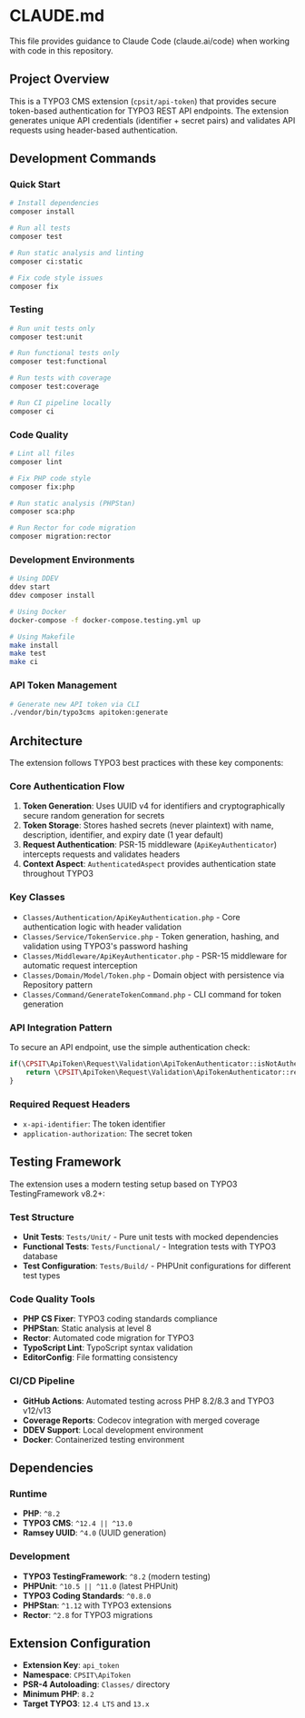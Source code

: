 # CLAUDE.md

This file provides guidance to Claude Code (claude.ai/code) when working with code in this repository.

## Project Overview

This is a TYPO3 CMS extension (`cpsit/api-token`) that provides secure token-based authentication for TYPO3 REST API endpoints. The extension generates unique API credentials (identifier + secret pairs) and validates API requests using header-based authentication.

## Development Commands

### Quick Start

```bash
# Install dependencies
composer install

# Run all tests
composer test

# Run static analysis and linting
composer ci:static

# Fix code style issues
composer fix
```

### Testing

```bash
# Run unit tests only
composer test:unit

# Run functional tests only
composer test:functional

# Run tests with coverage
composer test:coverage

# Run CI pipeline locally
composer ci
```

### Code Quality

```bash
# Lint all files
composer lint

# Fix PHP code style
composer fix:php

# Run static analysis (PHPStan)
composer sca:php

# Run Rector for code migration
composer migration:rector
```

### Development Environments

```bash
# Using DDEV
ddev start
ddev composer install

# Using Docker
docker-compose -f docker-compose.testing.yml up

# Using Makefile
make install
make test
make ci
```

### API Token Management

```bash
# Generate new API token via CLI
./vendor/bin/typo3cms apitoken:generate
```

## Architecture

The extension follows TYPO3 best practices with these key components:

### Core Authentication Flow
1. **Token Generation**: Uses UUID v4 for identifiers and cryptographically secure random generation for secrets
2. **Token Storage**: Stores hashed secrets (never plaintext) with name, description, identifier, and expiry date (1 year default)
3. **Request Authentication**: PSR-15 middleware (`ApiKeyAuthenticator`) intercepts requests and validates headers
4. **Context Aspect**: `AuthenticatedAspect` provides authentication state throughout TYPO3

### Key Classes
- `Classes/Authentication/ApiKeyAuthentication.php` - Core authentication logic with header validation
- `Classes/Service/TokenService.php` - Token generation, hashing, and validation using TYPO3's password hashing
- `Classes/Middleware/ApiKeyAuthenticator.php` - PSR-15 middleware for automatic request interception
- `Classes/Domain/Model/Token.php` - Domain object with persistence via Repository pattern
- `Classes/Command/GenerateTokenCommand.php` - CLI command for token generation

### API Integration Pattern
To secure an API endpoint, use the simple authentication check:

```php
if(\CPSIT\ApiToken\Request\Validation\ApiTokenAuthenticator::isNotAuthenticated($request)){
    return \CPSIT\ApiToken\Request\Validation\ApiTokenAuthenticator::returnErrorResponse();
}
```

### Required Request Headers
- `x-api-identifier`: The token identifier
- `application-authorization`: The secret token

## Testing Framework

The extension uses a modern testing setup based on TYPO3 TestingFramework v8.2+:

### Test Structure
- **Unit Tests**: `Tests/Unit/` - Pure unit tests with mocked dependencies
- **Functional Tests**: `Tests/Functional/` - Integration tests with TYPO3 database
- **Test Configuration**: `Tests/Build/` - PHPUnit configurations for different test types

### Code Quality Tools
- **PHP CS Fixer**: TYPO3 coding standards compliance
- **PHPStan**: Static analysis at level 8
- **Rector**: Automated code migration for TYPO3
- **TypoScript Lint**: TypoScript syntax validation
- **EditorConfig**: File formatting consistency

### CI/CD Pipeline
- **GitHub Actions**: Automated testing across PHP 8.2/8.3 and TYPO3 v12/v13
- **Coverage Reports**: Codecov integration with merged coverage
- **DDEV Support**: Local development environment
- **Docker**: Containerized testing environment

## Dependencies

### Runtime
- **PHP**: `^8.2`
- **TYPO3 CMS**: `^12.4 || ^13.0`
- **Ramsey UUID**: `^4.0` (UUID generation)

### Development
- **TYPO3 TestingFramework**: `^8.2` (modern testing)
- **PHPUnit**: `^10.5 || ^11.0` (latest PHPUnit)
- **TYPO3 Coding Standards**: `^0.8.0`
- **PHPStan**: `^1.12` with TYPO3 extensions
- **Rector**: `^2.8` for TYPO3 migrations

## Extension Configuration

- **Extension Key**: `api_token`
- **Namespace**: `CPSIT\ApiToken`
- **PSR-4 Autoloading**: `Classes/` directory
- **Minimum PHP**: `8.2`
- **Target TYPO3**: `12.4 LTS` and `13.x`
